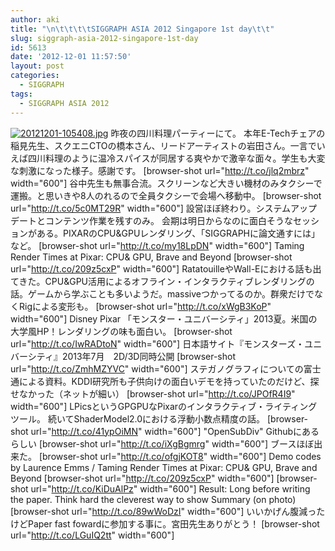 ```yaml
---
author: aki
title: "\n\t\t\t\tSIGGRAPH ASIA 2012 Singapore 1st day\t\t"
slug: siggraph-asia-2012-singapore-1st-day
id: 5613
date: '2012-12-01 11:57:50'
layout: post
categories:
  - SIGGRAPH
tags:
  - SIGGRAPH ASIA 2012
---
```


[![20121201-105408.jpg](https://aki.shirai.as/wp-content/uploads/2012/12/20121201-105408.jpg)](https://aki.shirai.as/wp-content/uploads/2012/12/20121201-105408.jpg) 昨夜の四川料理パーティーにて。 本年E-Techチェアの稲見先生、スクエニCTOの橋本さん、リードアーティストの岩田さん。一言でいえば四川料理のように温冷スパイスが同居する爽やかで激辛な面々。学生も大変な刺激になった様子。感謝です。 [browser-shot url="http://t.co/jlq2mbrz" width="600"] 谷中先生も無事合流。スクリーンなど大きい機材のみタクシーで運搬。と思いきや8人のれるので全員タクシーで会場へ移動中。 [browser-shot url="http://t.co/5c0MT29R" width="600"] 設営ほぼ終わり。システムアップデートとコンテンツ作業を残すのみ。 会期は明日からなのに面白そうなセッションがある。PIXARのCPU&GPUレンダリング、「SIGGRAPHに論文通すには」など。 [browser-shot url="http://t.co/my18LpDN" width="600"] Taming Render Times at Pixar: CPU& GPU, Brave and Beyond [browser-shot url="http://t.co/209z5cxP" width="600"] RatatouilleやWall-Eにおける話も出てきた。CPU&GPU活用によるオフライン・インタラクティブレンダリングの話。ゲームから学ぶことも多いようだ。massiveつかってるのか。群衆だけでなくRigによる変形も。 [browser-shot url="http://t.co/xWgB3KoP" width="600"] Disney Pixar 「モンスター・ユニバーシティ」2013夏。米国の大学風HP！レンダリングの味も面白い。 [browser-shot url="http://t.co/IwRADtoN" width="600"] 日本語サイト『モンスターズ・ユニバーシティ』2013年7月　2D/3D同時公開 [browser-shot url="http://t.co/ZmhMZYVC" width="600"] ステガノグラフィについての富士通による資料。KDDI研究所も子供向けの面白いデモを持っていたのだけど、探せなかった（ネットが細い） [browser-shot url="http://t.co/JPOfR4I9" width="600"] LPicsというGPGPUなPixarのインタラクティブ・ライティングツール。 続いてShaderModel2.0における浮動小数点精度の話。 [browser-shot url="http://t.co/41ypOiMN" width="600"] "OpenSubDiv" Githubにあるらしい [browser-shot url="http://t.co/iXgBgmrg" width="600"] ブースほぼ出来た。 [browser-shot url="http://t.co/ofgjKOT8" width="600"] Demo codes by Laurence Emms / Taming Render Times at Pixar: CPU& GPU, Brave and Beyond [browser-shot url="http://t.co/209z5cxP" width="600"] [browser-shot url="http://t.co/KiDuAlPz" width="600"] Result: Long before writing the paper. Think hard the cleverest way to show Summary (on photo) [browser-shot url="http://t.co/89wWoDzI" width="600"] いいかげん腹減ったけどPaper fast fowardに参加する事に。宮田先生ありがとう！ [browser-shot url="http://t.co/LGuIQ2tt" width="600"]